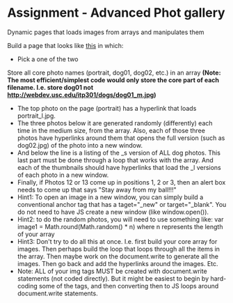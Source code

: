 Assignment - Advanced Phot gallery
====================
Dynamic pages that loads images from arrays and manipulates them

Build a page that looks like [this](http://webdev.usc.edu/itp301/dogs/dogs_page.jpg) in which:
*	Pick a one of the two

Store all core photo names (portrait, dog01, dog02, etc.) in an array __(Note: The most efficient/simplest code would only store the core part of each filename. I.e. store dog01 not http://webdev.usc.edu/itp301/dogs/dog01_m.jpg)__
*	The top photo on the page (portrait) has a hyperlink that loads portrait_l.jpg.
*	The three photos below it are generated randomly (differently) each time in the medium size, from the array. Also, each of those three photos have hyperlinks around them that opens the full version (such as dog02.jpg) of the photo into a new window.
*	And below the line is a listing of the _s version of ALL dog photos. This last part must be done through a loop that works with the array. And each of the thumbnails should have hyperlinks that load the _l versions of each photo in a new window.
*	Finally, if Photos 12 or 13 come up in positions 1, 2 or 3, then an alert box needs to come up that says "Stay away from my ball!!!"
*	Hint1: To open an image in a new window, you can simply build a conventional anchor tag that has a taget="_new" or target="_blank". You do not need to have JS create a new window (like window.open()).
*	Hint2: to do the random photos, you will need to use something like: var image1 = Math.round(Math.random() * n) where n represents the length of your array
*	Hint3: Don't try to do all this at once. I.e. first build your core array for images. Then perhaps build the loop that loops through all the items in the array. Then maybe work on the document.write to generate all the images. Then go back and add the hyperlinks around the images. Etc.
*	Note: ALL of your img tags MUST be created with document.write statements (not coded directly). But it might be easiest to begin by hard-coding some of the tags, and then converting then to JS loops around document.write statements.

